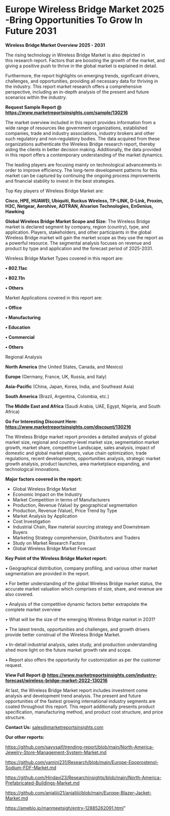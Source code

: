   # Europe Wireless Bridge Market 2025 -Bring Opportunities To Grow In Future 2031

<Strong> Wireless Bridge Market Overview 2025 - 2031</strong>

The rising technology in Wireless Bridge Market is also depicted in this research report. Factors that are boosting the growth of the market, and giving a positive push to thrive in the global market is explained in detail.

Furthermore, the report highlights on emerging trends, significant drivers, challenges, and opportunities, providing all necessary data for thriving in the industry. This report market research offers a comprehensive perspective, including an in-depth analysis of the present and future scenarios within the industry.

<strong>Request Sample Report @ <a href=https://www.marketreportsinsights.com/sample/130216>https://www.marketreportsinsights.com/sample/130216</a></strong>

The market overview included in this report provides information from a wide range of resources like government organizations, established companies, trade and industry associations, industry brokers and other such regulatory and non-regulatory bodies. The data acquired from these organizations authenticate the Wireless Bridge research report, thereby aiding the clients in better decision making. Additionally, the data provided in this report offers a contemporary understanding of the market dynamics.

The leading players are focusing mainly on technological advancements in order to improve efficiency. The long-term development patterns for this market can be captured by continuing the ongoing process improvements and financial stability to invest in the best strategies.

Top Key players of Wireless Bridge Market are:

<strong>Cisco, HPE, HUAWEI, Ubiquiti, Ruckus Wireless, TP-LINK, D-Link, Proxim, H3C, Netgear, Aerohive, ADTRAN, Alvarion Technologies, EnGenius, Hawking</strong>

<strong><b>Global Wireless Bridge Market Scope and Size:</b></strong>
The Wireless Bridge market is declared segment by company, region (country), type, and application. Players, stakeholders, and other participants in the global Wireless Bridge market will gain the market scope as they use the report as a powerful resource. The segmental analysis focuses on revenue and product by type and application and the forecast period of 2025-2031.

Wireless Bridge Market Types covered in this report are:

<strong>• 802.11ac

• 802.11n

• Others</strong>

Market Applications covered in this report are:

<strong>• Office

• Manufacturing

• Education

• Commercial

• Others</strong> 

Regional Analysis

<strong>North America</strong> (the United States, Canada, and Mexico)

<strong>Europe</strong> (Germany, France, UK, Russia, and Italy)

<strong>Asia-Pacific</strong> (China, Japan, Korea, India, and Southeast Asia)

<strong>South America</strong> (Brazil, Argentina, Colombia, etc.)

<strong>The Middle East and Africa</strong> (Saudi Arabia, UAE, Egypt, Nigeria, and South Africa)

<strong>Go For Interesting Discount Here: <a href=https://www.marketreportsinsights.com/discount/130216>https://www.marketreportsinsights.com/discount/130216</a></strong>

The Wireless Bridge market report provides a detailed analysis of global market size, regional and country-level market size, segmentation market growth, market share, competitive Landscape, sales analysis, impact of domestic and global market players, value chain optimization, trade regulations, recent developments, opportunities analysis, strategic market growth analysis, product launches, area marketplace expanding, and technological innovations.

<strong><b>Major factors covered in the report:</b></strong>
<ul>
  <li>Global Wireless Bridge Market </li>
  <li>Economic Impact on the Industry</li>
  <li>Market Competition in terms of Manufacturers</li>
  <li>Production, Revenue (Value) by geographical segmentation</li>
  <li>Production, Revenue (Value), Price Trend by Type</li>
  <li>Market Analysis by Application</li>
  <li>Cost Investigation</li>
  <li>Industrial Chain, Raw material sourcing strategy and Downstream Buyers</li>
  <li>Marketing Strategy comprehension, Distributors and Traders</li>
  <li>Study on Market Research Factors</li>
  <li>Global Wireless Bridge Market Forecast</li>
</ul>

<strong><b>Key Point of the Wireless Bridge Market report:</b></strong>

• Geographical distribution, company profiling, and various other market segmentation are provided in the report.

• For better understanding of the global Wireless Bridge market status, the accurate market valuation which comprises of size, share, and revenue are also covered.

• Analysis of the competitive dynamic factors better extrapolate the complete market overview

• What will be the size of the emerging Wireless Bridge market in 2031?

• The latest trends, opportunities and challenges, and growth drivers provide better construal of the Wireless Bridge Market.

• In-detail industrial analysis, sales study, and production understanding shed more light on the future market growth rate and scope.

• Report also offers the opportunity for customization as per the customer request.

<strong><b>View Full Report @ <a href=https://www.marketreportsinsights.com/industry-forecast/wireless-bridge-market-2022-130216>https://www.marketreportsinsights.com/industry-forecast/wireless-bridge-market-2022-130216</a></b></strong>


At last, the Wireless Bridge Market report includes investment come analysis and development trend analysis. The present and future opportunities of the fastest growing international industry segments are coated throughout this report. This report additionally presents product specification, manufacturing method, and product cost structure, and price structure.

<strong>Contact Us:</strong>
sales@marketreportsinsights.com

<strong>Our other reports:</strong>

<a href=https://github.com/sayysaif/trending-report/blob/main/North-America-Jewelry-Store-Management-System-Market.md>https://github.com/sayysaif/trending-report/blob/main/North-America-Jewelry-Store-Management-System-Market.md</a>

<a href=https://github.com/yamini231/Research/blob/main/Europe-Epoprostenol-Sodium-FDF-Market.md>https://github.com/yamini231/Research/blob/main/Europe-Epoprostenol-Sodium-FDF-Market.md</a>

<a href=https://github.com/Hindavi23/Researchinsights/blob/main/North-America-Prefabricated-Buildings-Market.md>https://github.com/Hindavi23/Researchinsights/blob/main/North-America-Prefabricated-Buildings-Market.md</a>

<a href=https://github.com/anjaliiii21/anjaliiii/blob/main/Europe-Blazer-Jacket-Market.md>https://github.com/anjaliiii21/anjaliiii/blob/main/Europe-Blazer-Jacket-Market.md</a>

<a href=https://ameblo.jp/manmeetsigh/entry-12885262091.html>https://ameblo.jp/manmeetsigh/entry-12885262091.html</a>"
